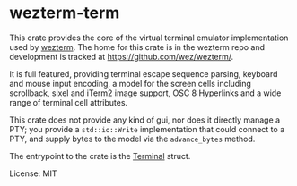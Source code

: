 # wezterm-term

This crate provides the core of the virtual terminal emulator implementation
used by [wezterm](https://wezterm.org/).  The home for this
crate is in the wezterm repo and development is tracked at
<https://github.com/wez/wezterm/>.

It is full featured, providing terminal escape sequence parsing, keyboard
and mouse input encoding, a model for the screen cells including scrollback,
sixel and iTerm2 image support, OSC 8 Hyperlinks and a wide range of
terminal cell attributes.

This crate does not provide any kind of gui, nor does it directly
manage a PTY; you provide a `std::io::Write` implementation that
could connect to a PTY, and supply bytes to the model via the
`advance_bytes` method.

The entrypoint to the crate is the [Terminal](terminal/struct.Terminal.html)
struct.

License: MIT
